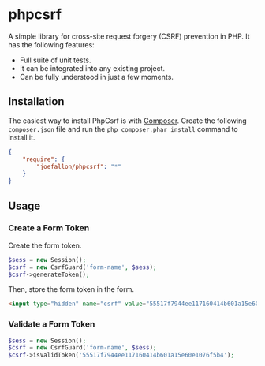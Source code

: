 # phpcsrf

A simple library for cross-site request forgery (CSRF) prevention in PHP. It has the 
following features:

*   Full suite of unit tests.
*   It can be integrated into any existing project.
*   Can be fully understood in just a few moments.

## Installation

The easiest way to install PhpCsrf is with
[Composer](https://getcomposer.org/). Create the following `composer.json` file
and run the `php composer.phar install` command to install it.

```json
{
    "require": {
        "joefallon/phpcsrf": "*"
    }
}
```

## Usage

### Create a Form Token

Create the form token.

```php
$sess = new Session();
$csrf = new CsrfGuard('form-name', $sess);
$csrf->generateToken();
```

Then, store the form token in the form.

```html
<input type="hidden" name="csrf" value="55517f7944ee117160414b601a15e60e1076f5b4">
```

### Validate a Form Token

```php
$sess = new Session();
$csrf = new CsrfGuard('form-name', $sess);
$csrf->isValidToken('55517f7944ee117160414b601a15e60e1076f5b4');
```